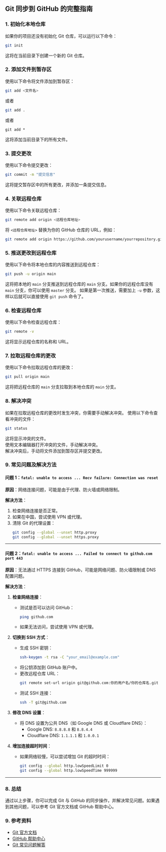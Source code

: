 ## Git 同步到 GitHub 的完整指南

### 1. 初始化本地仓库
如果你的项目还没有初始化 Git 仓库，可以运行以下命令：
```bash
git init
```
这将在当前目录下创建一个新的 Git 仓库。

### 2. 添加文件到暂存区
使用以下命令将文件添加到暂存区：
```bash
git add <文件名>
```
或者
```bash
git add .  
```
或者    
```
git add *
```
这将添加当前目录下的所有文件。
### 3. 提交更改
使用以下命令提交更改：
```bash
git commit -m "提交信息"
```
这将提交暂存区中的所有更改，并添加一条提交信息。

### 4. 关联远程仓库
使用以下命令关联远程仓库：
```bash
git remote add origin <远程仓库地址>
```
将 `<远程仓库地址>` 替换为你的 GitHub 仓库的 URL，例如：
```bash
git remote add origin https://github.com/yourusername/yourrepository.git   
``` 
### 5. 推送更改到远程仓库    
使用以下命令将本地仓库的内容推送到远程仓库：
```bash
git push -u origin main
```
这将把本地的 `main` 分支推送到远程仓库的 `main` 分支。如果你的远程仓库没有 `main` 分支，你可以使用 `master` 分支。
如果是第一次推送，需要加上 `-u` 参数，这样以后就可以直接使用 `git push` 命令了。 
### 6. 检查远程仓库  
使用以下命令检查远程仓库：  
```bash 
git remote -v   
```
这将显示远程仓库的名称和 URL。  
### 7. 拉取远程仓库的更改    
使用以下命令拉取远程仓库的更改：    
```bash
git pull origin main    
``` 
这将把远程仓库的 `main` 分支拉取到本地仓库的 `main` 分支。  
### 8. 解决冲突  
如果在拉取远程仓库的更改时发生冲突，你需要手动解决冲突。
使用以下命令查看冲突的文件：
```bash 
git status  
``` 
这将显示冲突的文件。    
使用文本编辑器打开冲突的文件，手动解决冲突。    
解决冲突后，手动将文件添加到暂存区并提交更改。   
### 9. 常见问题及解决方法
#### 问题 1：`fatal: unable to access ... Recv failure: Connection was reset`
**原因**：网络连接问题，可能是由于代理、防火墙或网络限制。

**解决方法**：
1. 检查网络连接是否正常。
2. 如果在中国，尝试使用 VPN 或代理。
3. 清除 Git 的代理设置：
   ```bash
   git config --global --unset http.proxy
   git config --global --unset https.proxy
   ```

---

#### 问题 2：`fatal: unable to access ... Failed to connect to github.com port 443`
**原因**：无法通过 HTTPS 连接到 GitHub，可能是网络问题、防火墙限制或 DNS 配置问题。

**解决方法**：
1. **检查网络连接**：
   - 测试是否可以访问 GitHub：
     ```bash
     ping github.com
     ```
   - 如果无法访问，尝试使用 VPN 或代理。

2. **切换到 SSH 方式**：
   - 生成 SSH 密钥：
     ```bash
     ssh-keygen -t rsa -C "your_email@example.com"
     ```
   - 将公钥添加到 GitHub 账户中。
   - 更改远程仓库 URL：
     ```bash
     git remote set-url origin git@github.com:你的用户名/你的仓库名.git
     ```
   - 测试 SSH 连接：
     ```bash
     ssh -T git@github.com
     ```

3. **修改 DNS 设置**：
   - 将 DNS 设置为公共 DNS（如 Google DNS 或 Cloudflare DNS）：
     - Google DNS: `8.8.8.8` 和 `8.8.4.4`
     - Cloudflare DNS: `1.1.1.1` 和 `1.0.0.1`

4. **增加连接超时时间**：
   - 如果网络较慢，可以尝试增加 Git 的超时时间：
     ```bash
     git config --global http.lowSpeedLimit 0
     git config --global http.lowSpeedTime 999999
     ```

---

### 8. 总结
通过以上步骤，你可以完成 Git 与 GitHub 的同步操作，并解决常见问题。如果遇到其他问题，可以参考 Git 官方文档或 GitHub 帮助中心。

### 9. 参考资料
- [Git 官方文档](https://git-scm.com/doc)
- [GitHub 帮助中心](https://help.github.com)
- [Git 常见问题解答](https://git-scm.com/docs/gitfaq)